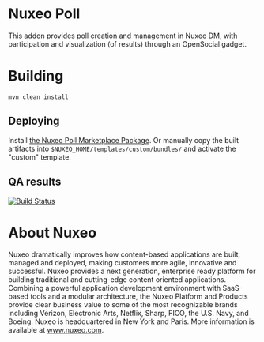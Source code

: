 # Nuxeo Poll

This addon provides poll creation and management in Nuxeo DM, with participation and visualization (of results) through an OpenSocial gadget.

# Building

    mvn clean install

## Deploying

Install [the Nuxeo Poll Marketplace Package](https://connect.nuxeo.com/nuxeo/site/marketplace/package/nuxeo-poll).
Or manually copy the built artifacts into `$NUXEO_HOME/templates/custom/bundles/` and activate the "custom" template.

## QA results

[![Build Status](https://qa.nuxeo.org/jenkins/buildStatus/icon?job=addons_nuxeo-poll-master)](https://qa.nuxeo.org/jenkins/job/addons_nuxeo-poll-master/)

# About Nuxeo

Nuxeo dramatically improves how content-based applications are built, managed and deployed, making customers more agile, innovative and successful. Nuxeo provides a next generation, enterprise ready platform for building traditional and cutting-edge content oriented applications. Combining a powerful application development environment with SaaS-based tools and a modular architecture, the Nuxeo Platform and Products provide clear business value to some of the most recognizable brands including Verizon, Electronic Arts, Netflix, Sharp, FICO, the U.S. Navy, and Boeing. Nuxeo is headquartered in New York and Paris. More information is available at www.nuxeo.com.
